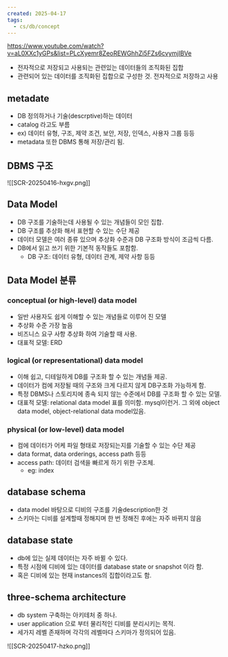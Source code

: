 ```yaml
---
created: 2025-04-17
tags:
  - cs/db/concept
---
```

https://www.youtube.com/watch?v=aL0XXc1yGPs&list=PLcXyemr8ZeoREWGhhZi5FZs6cvymjIBVe

- 전자적으로 저장되고 사용되는 관련있는 데이터들의 조직화된 집합
- 관련되어 있는 데이터를 조직화된 집합으로 구성한 것. 전자적으로 저장하고 사용

## metadate
- DB 정의하거나 기술(descrptive)하는 데이터
- catalog 라고도 부름
- ex) 데이터 유형, 구조, 제약 조건, 보안, 저장, 인덱스, 사용자 그룹 등등
- metadata 또한 DBMS 통해 저장/관리 됨.
## DBMS 구조
![[SCR-20250416-hxgv.png]]
## Data Model
- DB 구조를 기술하는데 사용될 수 있는 개념들이 모인 집합.
- DB 구조를 추상화 해서 표현할 수 있는 수단 제공
- 데이터 모델은 여러 종류 있으며 추상화 수준과 DB 구조화 방식이 조금씩 다름.
- DB에서 읽고 쓰기 위한 기본적 동작들도 포함함.
	- DB 구조: 데이터 유형, 데이터 관계, 제약 사항 등등
## Data Model 분류
### conceptual (or high-level) data model
- 일반 사용자도 쉽게 이해할 수 있는 개념들로 이루어 진 모델
- 추상화 수준 가장 높음
- 비즈니스 요구 사항 추상화 하여 기술할 때 사용.
- 대표적 모델: ERD
### logical (or representational) data model
- 이해 쉽고, 디테일하게 DB를 구조화 할 수 있는 개념들 제공.
- 데이터가 컴에 저장될 때의 구조와 크게 다르지 않게 DB구조화 가능하게 함.
- 특정 DBMS나 스토리지에 종속 되지 않는 수준에서 DB를 구조화 할 수 있는 모델.
- 대표적 모델: relational data model 표를 의미함. mysql이런거. 그 외에 object data model, object-relational data model있음.
### physical (or low-level) data model
- 컴에 데이터가 어케 파일 형태로 저장되는지를 기술할 수 있는 수단 제공
- data format, data orderings, access path 등등
- access path: 데이터 검색을 빠르게 하기 위한 구조체.
	- eg: index

## database schema
- data model 바탕으로 디비의 구조를 기술description한 것
- 스키마는 디비를 설계할때 정해지며 한 번 정해진 후에는 자주 바뀌지 않음
## database state
- db에 있는 실제 데이터는 자주 바뀔 수 있다.
- 특정 시점에 디비에 있는 데이터를 database state or snapshot 이라 함.
- 혹은 디비에 있는 현재 instances의 집합이라고도 함.
## three-schema architecture
- db system 구축하는 아키테처 중 하나.
- user application 으로 부터 물리적인 디비를 분리시키는 목적.
- 세가지 레벨 존재하며 각각의 레벨마다 스키마가 정의되어 있음.

![[SCR-20250417-hzko.png]]